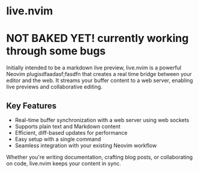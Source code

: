 # live.nvim

# NOT BAKED YET! currently working through some bugs

Initially intended to be a markdown live preview, live.nvim is a powerful Neovim plugisdfaadasf;fasdfn that creates a real
time bridge between your editor and the web. It streams your buffer content to a web server, enabling live
previews and collaborative editing.

## Key Features

- Real-time buffer synchronization with a web server using web sockets
- Supports plain text and Markdown content
- Efficient, diff-based updates for performance
- Easy setup with a single command
- Seamless integration with your existing Neovim workflow

Whether you're writing documentation, crafting blog posts, or collaborating on code, live.nvim keeps your
content in sync.
